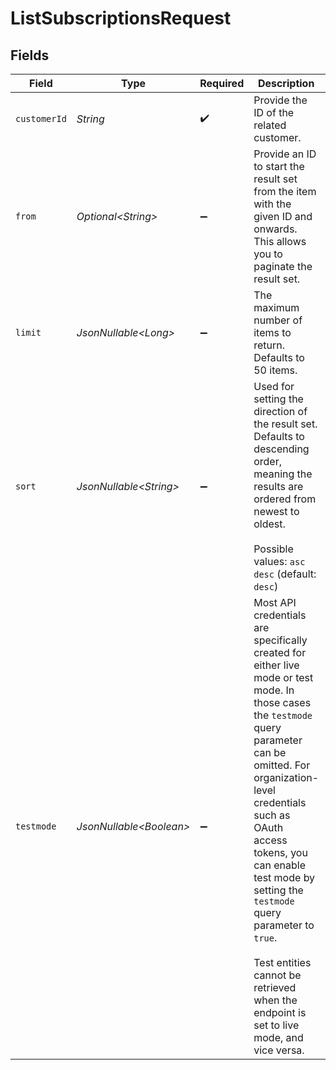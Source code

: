 # ListSubscriptionsRequest


## Fields

| Field                                                                                                                                                                                                                                                                                                                                                                                  | Type                                                                                                                                                                                                                                                                                                                                                                                   | Required                                                                                                                                                                                                                                                                                                                                                                               | Description                                                                                                                                                                                                                                                                                                                                                                            | Example                                                                                                                                                                                                                                                                                                                                                                                |
| -------------------------------------------------------------------------------------------------------------------------------------------------------------------------------------------------------------------------------------------------------------------------------------------------------------------------------------------------------------------------------------- | -------------------------------------------------------------------------------------------------------------------------------------------------------------------------------------------------------------------------------------------------------------------------------------------------------------------------------------------------------------------------------------- | -------------------------------------------------------------------------------------------------------------------------------------------------------------------------------------------------------------------------------------------------------------------------------------------------------------------------------------------------------------------------------------- | -------------------------------------------------------------------------------------------------------------------------------------------------------------------------------------------------------------------------------------------------------------------------------------------------------------------------------------------------------------------------------------- | -------------------------------------------------------------------------------------------------------------------------------------------------------------------------------------------------------------------------------------------------------------------------------------------------------------------------------------------------------------------------------------- |
| `customerId`                                                                                                                                                                                                                                                                                                                                                                           | *String*                                                                                                                                                                                                                                                                                                                                                                               | :heavy_check_mark:                                                                                                                                                                                                                                                                                                                                                                     | Provide the ID of the related customer.                                                                                                                                                                                                                                                                                                                                                | cst_5B8cwPMGnU                                                                                                                                                                                                                                                                                                                                                                         |
| `from`                                                                                                                                                                                                                                                                                                                                                                                 | *Optional\<String>*                                                                                                                                                                                                                                                                                                                                                                    | :heavy_minus_sign:                                                                                                                                                                                                                                                                                                                                                                     | Provide an ID to start the result set from the item with the given ID and onwards. This allows you to paginate the result set.                                                                                                                                                                                                                                                         | sub_5B8cwPMGnU                                                                                                                                                                                                                                                                                                                                                                         |
| `limit`                                                                                                                                                                                                                                                                                                                                                                                | *JsonNullable\<Long>*                                                                                                                                                                                                                                                                                                                                                                  | :heavy_minus_sign:                                                                                                                                                                                                                                                                                                                                                                     | The maximum number of items to return. Defaults to 50 items.                                                                                                                                                                                                                                                                                                                           | 50                                                                                                                                                                                                                                                                                                                                                                                     |
| `sort`                                                                                                                                                                                                                                                                                                                                                                                 | *JsonNullable\<String>*                                                                                                                                                                                                                                                                                                                                                                | :heavy_minus_sign:                                                                                                                                                                                                                                                                                                                                                                     | Used for setting the direction of the result set. Defaults to descending order, meaning the results are ordered from newest to oldest.<br/><br/>Possible values: `asc` `desc` (default: `desc`)                                                                                                                                                                                        | desc                                                                                                                                                                                                                                                                                                                                                                                   |
| `testmode`                                                                                                                                                                                                                                                                                                                                                                             | *JsonNullable\<Boolean>*                                                                                                                                                                                                                                                                                                                                                               | :heavy_minus_sign:                                                                                                                                                                                                                                                                                                                                                                     | Most API credentials are specifically created for either live mode or test mode. In those cases the `testmode` query parameter can be omitted. For organization-level credentials such as OAuth access tokens, you can enable test mode by setting the `testmode` query parameter to `true`.<br/><br/>Test entities cannot be retrieved when the endpoint is set to live mode, and vice versa. | false                                                                                                                                                                                                                                                                                                                                                                                  |
